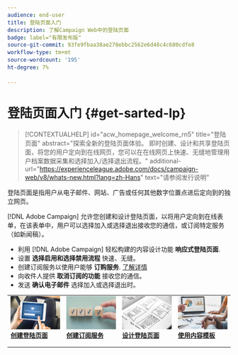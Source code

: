 ```yaml
---
audience: end-user
title: 登陆页面入门
description: 了解Campaign Web中的登陆页面
badge: label="有限发布版"
source-git-commit: 93fe9fbaa38ae278ebbc2562e6d48c4c680cdfe8
workflow-type: tm+mt
source-wordcount: '195'
ht-degree: 7%

---
```


# 登陆页面入门 {#get-sarted-lp}

>[!CONTEXTUALHELP]
>id="acw_homepage_welcome_rn5"
>title="登陆页面"
>abstract="探索全新的登陆页面体验。 即时创建、设计和共享登陆页面，将您的用户定向到在线网页，您可以在在线网页上快速、无缝地管理用户档案数据采集和选择加入/选择退出流程。"
>additional-url="https://experienceleague.adobe.com/docs/campaign-web/v8/whats-new.html?lang=zh-Hans" text="请参阅发行说明"


登陆页面是指用户从电子邮件、网站、广告或任何其他数字位置点进后定向到的独立网页。

[!DNL Adobe Campaign] 允许您创建和设计登陆页面，以将用户定向到在线表单，在该表单中，用户可以选择加入或选择退出接收您的通信，或订阅特定服务（如新闻稿）。

* 利用 [!DNL Adobe Campaign] 轻松构建的内容设计功能 **响应式登陆页面**.
* 设置 **选择启用和选择禁用流程** 快速、无缝。
* 创建订阅服务以使用户能够 **订购服务**. [了解详情](../audience/manage-services.md)
* 向收件人提供 **取消订阅的功能** 接收您的通信。
* 发送 **确认电子邮件** 选择加入或选择退出时。

<table style="table-layout:fixed"><tr style="border: 0;">
<td>
<a href="create-lp.md">
<img alt="潜在客户" src="../assets/do-not-localize/lp-subscription.jpeg">
</a>
<div><a href="create-lp.md"><strong>创建登陆页面</strong>
</div>
<p>
</td>
<td>
<a href="../audience/manage-services.md">
<img alt="不常见" src="../assets/do-not-localize/lp-list.jpg">
</a>
<div>
<a href="../audience/manage-services.md"><strong>创建订阅服务</strong></a>
</div>
<p></td>
<td>
<a href="lp-content.md">
<img alt="验证" src="../assets/do-not-localize/lp-design.jpg">
</a>
<div>
<a href="lp-content.md"><strong>设计登陆页面</strong></a>
</div>
<p>
</td>
<td>
<a href="lp-templates.md">
<img alt="验证" src="../assets/do-not-localize/lp-reporting.jpg">
</a>
<div>
<a href="lp-templates.md"><strong>使用内容模板</strong></a>
</div>
<p>
</td>
</tr></table>
